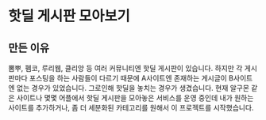 # 핫딜 게시판 모아보기

## 만든 이유
뽐뿌, 펨코, 루리웹, 클리앙 등 여러 커뮤니티엔 핫딜 게시판이 있습니다.
하지만 각 게시판마다 포스팅을 하는 사람들이 다르기 때문에 A사이트엔 존재하는 게시글이 B사이트엔 없는 경우가  있었습니다.
그로인해 핫딜을 놓치는 경우가 생겼습니다.
현재 알구몬 같은 사이트나 몇몇 어플에서 핫딜 게시판을 모아놓은 서비스를 운영 중인데
내가 원하는 사이트를 추가하거나, 좀 더 세분화된 카테고리를 원해서 이 프로젝트를 시작했습니다.
